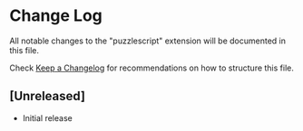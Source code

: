 # Change Log

All notable changes to the "puzzlescript" extension will be documented in this file.

Check [Keep a Changelog](http://keepachangelog.com/) for recommendations on how to structure this file.

## [Unreleased]

- Initial release